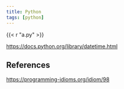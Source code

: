```yaml
---
title: Python
tags: [python]
---
```


{{< r "a.py" >}}

<https://docs.python.org/library/datetime.html>

## References

<https://programming-idioms.org/idiom/98>

